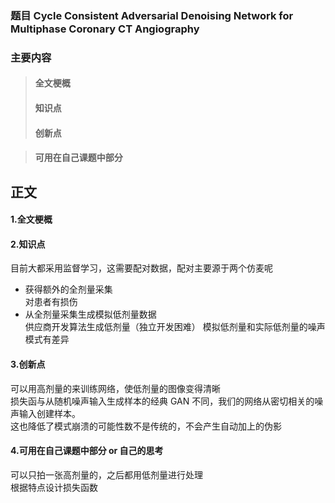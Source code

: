 ### 题目  Cycle Consistent Adversarial Denoising Network for Multiphase Coronary CT Angiography
### 主要内容
> #### 全文梗概
> #### 知识点
> #### 创新点

> #### 可用在自己课题中部分
## 正文
#### 1.全文梗概
#### 2.知识点  
目前大都采用监督学习，这需要配对数据，配对主要源于两个仿麦呢
+ 获得额外的全剂量采集  
对患者有损伤
+ 从全剂量采集生成模拟低剂量数据  
供应商开发算法生成低剂量（独立开发困难）
模拟低剂量和实际低剂量的噪声模式有差异  

#### 3.创新点  
可以用高剂量的来训练网络，使低剂量的图像变得清晰  
损失函与从随机噪声输入生成样本的经典 GAN 不同，我们的网络从密切相关的噪声输入创建样本。  
这也降低了模式崩溃的可能性数不是传统的，不会产生自动加上的伪影  


#### 4.可用在自己课题中部分 or 自己的思考  
可以只拍一张高剂量的，之后都用低剂量进行处理  
根据特点设计损失函数

